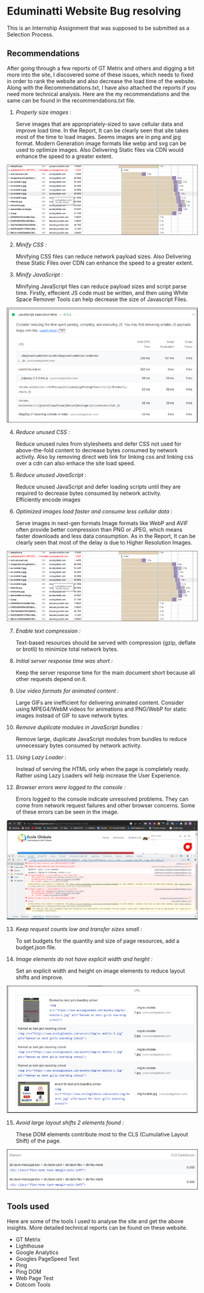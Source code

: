 # Eduminatti Website Bug resolving

This is an Internship Assignment that was supposed to be submitted as a Selection Process.

## Recommendations

After going through a few reports of GT Metrix and others and digging a bit more into the site, I discovered some of these issues, which needs to fixed in order to rank the website and also decrease the load time of the website. Along with the Recommendations.txt, I have also attached the reports if you need more technical analysis. Here are the my recommendations and the same can be found in the recommendations.txt file. 

1. *Properly size images :*   

     Serve images that are appropriately-sized to save cellular data and improve load time. In the Report, It can be clearly seen that site takes most of the time to load images. Seems images are in png and jpg format. Modern Generation image formats like webp and svg can be used to optimize images. Also Delivering Static files via CDN would enhance the speed to a greater extent.
  
![](https://github.com/arkalsekar/Eduminatti_Assignment/blob/main/images/image_time.PNG?raw=true)


2. *Minify CSS :*
  
   Minifying CSS files can reduce network payload sizes. Also Delivering these Static Files over CDN can enhance the speed to a greater extent.

3. *Minify JavaScript :*

   Minifying JavaScript files can reduce payload sizes and script parse time. Firstly, effecient JS code must be written, and then using White Space Remover Tools can help decrease the size of Javascript Files. 

![](https://github.com/arkalsekar/Eduminatti_Assignment/blob/main/images/JS_Load.PNG?raw=true)

4. *Reduce unused CSS* : 

 
   Reduce unused rules from stylesheets and defer CSS not used for above-the-fold content to decrease bytes consumed by network activity.  Also by removing direct web link for linking css and linking css over a cdn can also enhace the site load speed.

5. *Reduce unused JavaScript :*


   Reduce unused JavaScript and defer loading scripts until they are required to decrease bytes consumed by network activity.  
Efficiently encode images

6. *Optimized images load faster and consume less cellular data :*

  
   Serve images in next-gen formats
Image formats like WebP and AVIF often provide better compression than PNG or JPEG, which means faster downloads and less data consumption.  As in the Report, It can be clearly seen that most of the delay is due to Higher Resolution Images.

![](https://github.com/arkalsekar/Eduminatti_Assignment/blob/main/images/image_time.PNG?raw=true)

7. *Enable text compression :*


   Text-based resources should be served with compression (gzip, deflate or brotli) to minimize total network bytes.  

8.  *Initial server response time was short :*

    Keep the server response time for the main document short because all other requests depend on it.  

9. *Use video formats for animated content :*

   Large GIFs are inefficient for delivering animated content. Consider using MPEG4/WebM videos for animations and PNG/WebP for static images instead of GIF to save network bytes.

10. *Remove duplicate modules in JavaScript bundles :*

    Remove large, duplicate JavaScript modules from bundles to reduce unnecessary bytes consumed by network activity. 

11. *Using Lazy Loader :*

    Instead of serving the HTML only when the page is completely ready. Rather using Lazy Loaders will help increase the User Experience. 

12. *Browser errors were logged to the console :*

    Errors logged to the console indicate unresolved problems. They can come from network request failures and other browser concerns. Some of these errors can be seen in the image.

![](https://github.com/arkalsekar/Eduminatti_Assignment/blob/main/images/Messages.PNG?raw=true)

13. *Keep request counts low and transfer sizes small :*

    To set budgets for the quantity and size of page resources, add a budget.json file.

14. *Image elements do not have explicit width and height :*

    Set an explicit width and height on image elements to reduce layout shifts and improve.

![](https://github.com/arkalsekar/Eduminatti_Assignment/blob/main/images/Image.PNG?raw=true)

15. *Avoid large layout shifts 2 elements found :*

    These DOM elements contribute most to the CLS (Cumulative Layout Shift) of the page.

![DOM Image](https://github.com/arkalsekar/Eduminatti_Assignment/blob/main/images/DOM.PNG?raw=true)


## Tools used 
Here are some of the tools I used to analyse the site and get the above insights. More detailed technical reports can be found on these website.
- GT Metrix
- Lighthouse 
- Google Analytics
- Googles PageSpeed Test
- Ping
- Ping DOM
- Web Page Test
- Dotcom Tools
